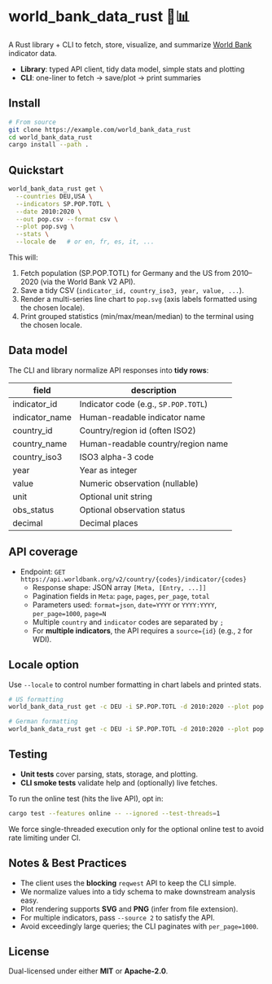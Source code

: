 # world_bank_data_rust 🦀📊

A Rust library + CLI to fetch, store, visualize, and summarize [World Bank](https://datahelpdesk.worldbank.org/knowledgebase/topics/125589-developer-information) indicator data.

- **Library**: typed API client, tidy data model, simple stats and plotting
- **CLI**: one-liner to fetch → save/plot → print summaries

## Install

```bash
# From source
git clone https://example.com/world_bank_data_rust
cd world_bank_data_rust
cargo install --path .
```

## Quickstart

```bash
world_bank_data_rust get \
  --countries DEU,USA \
  --indicators SP.POP.TOTL \
  --date 2010:2020 \
  --out pop.csv --format csv \
  --plot pop.svg \
  --stats \
  --locale de   # or en, fr, es, it, ...
```

This will:

1. Fetch population (SP.POP.TOTL) for Germany and the US from 2010–2020 (via the World Bank V2 API).
2. Save a tidy CSV (`indicator_id, country_iso3, year, value, ...`).
3. Render a multi-series line chart to `pop.svg` (axis labels formatted using the chosen locale).
4. Print grouped statistics (min/max/mean/median) to the terminal using the chosen locale.

## Data model

The CLI and library normalize API responses into **tidy rows**:

| field            | description                                      |
|------------------|--------------------------------------------------|
| indicator_id     | Indicator code (e.g., `SP.POP.TOTL`)             |
| indicator_name   | Human-readable indicator name                    |
| country_id       | Country/region id (often ISO2)                   |
| country_name     | Human-readable country/region name               |
| country_iso3     | ISO3 alpha-3 code                                |
| year             | Year as integer                                  |
| value            | Numeric observation (nullable)                   |
| unit             | Optional unit string                             |
| obs_status       | Optional observation status                      |
| decimal          | Decimal places                                   |

## API coverage

- Endpoint: `GET https://api.worldbank.org/v2/country/{codes}/indicator/{codes}`  
  - Response shape: JSON array `[Meta, [Entry, ...]]`  
  - Pagination fields in `Meta`: `page`, `pages`, `per_page`, `total`  
  - Parameters used: `format=json`, `date=YYYY` or `YYYY:YYYY`, `per_page=1000`, `page=N`  
  - Multiple `country` and `indicator` codes are separated by `;`  
  - For **multiple indicators**, the API requires a `source={id}` (e.g., `2` for WDI).

## Locale option

Use `--locale` to control number formatting in chart labels and printed stats.

```bash
# US formatting
world_bank_data_rust get -c DEU -i SP.POP.TOTL -d 2010:2020 --plot pop.svg --stats --locale en

# German formatting
world_bank_data_rust get -c DEU -i SP.POP.TOTL -d 2010:2020 --plot pop.svg --stats --locale de
```

## Testing

- **Unit tests** cover parsing, stats, storage, and plotting.
- **CLI smoke tests** validate help and (optionally) live fetches.

To run the online test (hits the live API), opt in:

```bash
cargo test --features online -- --ignored --test-threads=1
```

We force single-threaded execution only for the optional online test to avoid rate limiting under CI.

## Notes & Best Practices

- The client uses the **blocking** `reqwest` API to keep the CLI simple.
- We normalize values into a tidy schema to make downstream analysis easy.
- Plot rendering supports **SVG** and **PNG** (infer from file extension).
- For multiple indicators, pass `--source 2` to satisfy the API.
- Avoid exceedingly large queries; the CLI paginates with `per_page=1000`.

## License

Dual-licensed under either **MIT** or **Apache-2.0**.
